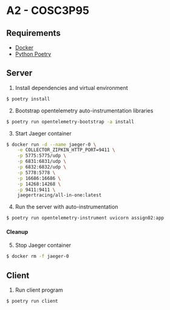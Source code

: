 # A2 - COSC3P95

## Requirements

- [Docker](https://www.docker.com/products/docker-desktop/)
- [Python Poetry](https://python-poetry.org/docs/#installing-with-the-official-installer)

## Server

1. Install dependencies and virtual environment

```sh
$ poetry install
```

2. Bootstrap opentelemetry auto-instrumentation libraries

```sh
$ poetry run opentelemetry-bootstrap -a install
```

3. Start Jaeger container

```sh
$ docker run -d --name jaeger-0 \
    -e COLLECTOR_ZIPKIN_HTTP_PORT=9411 \
    -p 5775:5775/udp \
    -p 6831:6831/udp \
    -p 6832:6832/udp \
    -p 5778:5778 \
    -p 16686:16686 \
    -p 14268:14268 \
    -p 9411:9411 \
    jaegertracing/all-in-one:latest
```

4. Run the server with auto-instrumentation

```sh
$ poetry run opentelemetry-instrument uvicorn assign02:app
```

#### Cleanup

5. Stop Jaeger container

```sh
$ docker rm -f jaeger-0
```

## Client

1. Run client program

```sh
$ poetry run client
```
